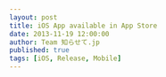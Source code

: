 ```yaml
---
layout: post
title: iOS App available in App Store
date: 2013-11-19 12:00:00
author: Team 知らせて.jp
published: true
tags: [iOS, Release, Mobile]
---
```



